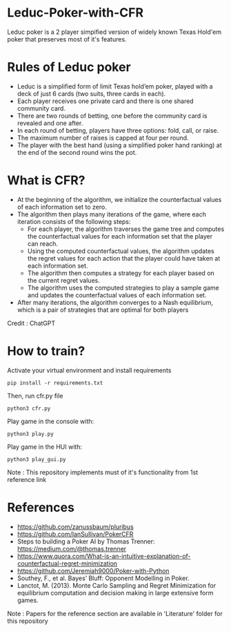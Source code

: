 # Leduc-Poker-with-CFR
Leduc poker is a 2 player simpified version of widely known Texas Hold'em poker that preserves most of it's features.

# Rules of Leduc poker

- Leduc is a simplified form of limit Texas hold’em poker, played with a deck of just 6 cards (two suits, three cards in each).
- Each player receives one private card and there is one shared community card.
- There are two rounds of betting, one before the community card is revealed and one after.
- In each round of betting, players have three options: fold, call, or raise.
- The maximum number of raises is capped at four per round.
- The player with the best hand (using a simplified poker hand ranking) at the end of the second round wins the pot.

# What is CFR?

- At the beginning of the algorithm, we initialize the counterfactual values of each information set to zero.
- The algorithm then plays many iterations of the game, where each iteration consists of the following steps:
  - For each player, the algorithm traverses the game tree and computes the counterfactual values for each information set that the player can reach.
  - Using the computed counterfactual values, the algorithm updates the regret values for each action that the player could have taken at each information set.
  - The algorithm then computes a strategy for each player based on the current regret values.
  - The algorithm uses the computed strategies to play a sample game and updates the counterfactual values of each information set.
- After many iterations, the algorithm converges to a Nash equilibrium, which is a pair of strategies that are optimal for both players

Credit : ChatGPT

# How to train?
Activate your virtual environment and install requirements

```{python}
pip install -r requirements.txt
```

Then, run cfr.py file
```{python}
python3 cfr.py
```

Play game in the console with:
```{python}
python3 play.py
```

Play game in the HUI with:
```{python}
python3 play_gui.py
```

Note : This repository implements must of it's functionality from 1st reference link

# References

- https://github.com/zanussbaum/pluribus
- https://github.com/IanSullivan/PokerCFR
- Steps to building a Poker AI by Thomas Trenner: https://medium.com/@thomas.trenner
- https://www.quora.com/What-is-an-intuitive-explanation-of-counterfactual-regret-minimization
- https://github.com/Jeremiah9000/Poker-with-Python
- Southey, F., et al. Bayes’ Bluff: Opponent Modelling in Poker.
- Lanctot, M. (2013). Monte Carlo Sampling and Regret Minimization for equilibrium computation and decision making in large extensive form games.

Note : Papers for the reference section are available in 'Literature' folder for this repository
